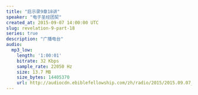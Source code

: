 ```yaml
---
title: "启示录9章18讲"
speaker: "电子圣经团契"
created_at: 2015-09-07 14:00:00 UTC
slug: revelation-9-part-18
series: true
description: "广播电台"
audio:
  mp3_low:
    length: '1:00:01'
    bitrate: 32 Kbps
    sample_rate: 22050 Hz
    size: 13.7 MB
    size_bytes: 14405370
    url: http://audiocdn.ebiblefellowship.com/zh/radio/2015/2015.09.07_EBF_-_Revelation_9_Part_18.mp3
---
```

